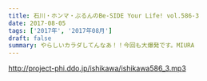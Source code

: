 ```yaml
---
title: 石川・ホンマ・ぶるんのBe-SIDE Your Life! vol.586-3
date: 2017-08-05
tags: ['2017年', '2017年08月']
draft: false
summary: やらしいカラダしてんなあ！！今回も大爆発です。MIURA
---
```


http://project-phi.ddo.jp/ishikawa/ishikawa586_3.mp3

